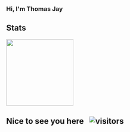 ### Hi, I'm Thomas Jay



## Stats
<img height="180em" src="https://github-readme-stats.vercel.app/api?username=ThomasJay&show_icons=true&hide_border=true&&count_private=true&include_all_commits=true" />


<!--
**ThomasJay/ThomasJay** is a ✨ _special_ ✨ repository because its `README.md` (this file) appears on your GitHub profile.

Here are some ideas to get you started:

- 🔭 I’m currently working on ...
- 🌱 I’m currently learning ...
- 👯 I’m looking to collaborate on ...
- 🤔 I’m looking for help with ...
- 💬 Ask me about ...
- 📫 How to reach me: ...
- 😄 Pronouns: ...
- ⚡ Fun fact: ...
-->

## Nice to see you here &nbsp; ![visitors](https://visitor-badge.glitch.me/badge?page_id=page.id)

